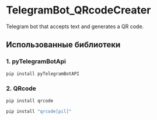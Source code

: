 # TelegramBot_QRcodeCreater
Telegram bot that accepts text and generates a QR code.

## Использованные библиотеки

### 1. pyTelegramBotApi
```python
pip install pyTelegramBotAPI
```

### 2. QRcode
```python
pip install qrcode
```

```python
pip install "qrcode[pil]"
```

